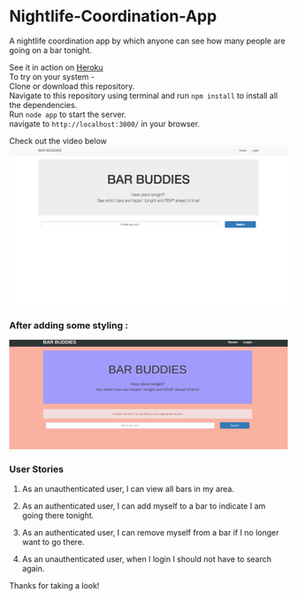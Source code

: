 # Nightlife-Coordination-App
A nightlife coordination app by which anyone can see how many people are going on a bar tonight.  
  
See it in action on [Heroku](https://kunal-nightlife-app.herokuapp.com)  
To try on your system -  
Clone or download this repository.  
Navigate to this repository using terminal and run `npm install` to install all the dependencies.  
Run `node app` to start the server.  
navigate to `http://localhost:3000/` in your browser.  
  
Check out the video below    
[![Nightlife Coordination App](https://github.com/abkunal/Nightlife-Coordination-App/blob/master/Nightlife%20coordination%20screenshot.png)](https://www.youtube.com/watch?v=k-bZFgaa9Kc) 



### After adding some styling :

<img src="stylenightlifeapp.png" width="1080" />


  
### User Stories  
  
1. As an unauthenticated user, I can view all bars in my area.  
  
2. As an authenticated user, I can add myself to a bar to indicate I am going there tonight.  
  
3. As an authenticated user, I can remove myself from a bar if I no longer want to go there.  
  
4. As an unauthenticated user, when I login I should not have to search again.  
  
Thanks for taking a look!  
